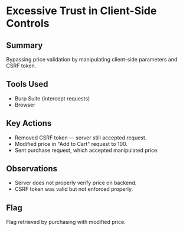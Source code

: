 # Excessive Trust in Client-Side Controls

## Summary
Bypassing price validation by manipulating client-side parameters and CSRF token.

## Tools Used
- Burp Suite (intercept requests)
- Browser

## Key Actions
- Removed CSRF token — server still accepted request.
- Modified price in "Add to Cart" request to 100.
- Sent purchase request, which accepted manipulated price.

## Observations
- Server does not properly verify price on backend.
- CSRF token was valid but not enforced properly.

## Flag
Flag retrieved by purchasing with modified price.
